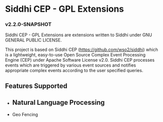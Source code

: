 Siddhi CEP - GPL Extensions
==============================
###  v2.2.0-SNAPSHOT 

Siddhi CEP - GPL Extensions are extensions written to Siddhi under GNU GENERAL PUBLIC LICENSE.

This project is based on Siddhi CEP (https://github.com/wso2/siddhi) which is a lightweight, easy-to-use Open Source Complex Event Processing Engine (CEP) under Apache Software License v2.0. Siddhi CEP processes events which are triggered by various event sources and notifies appropriate complex events according to the user specified queries.

Features Supported
------------------
 - Natural Language Processing
    - 
 - Geo Fencing 
